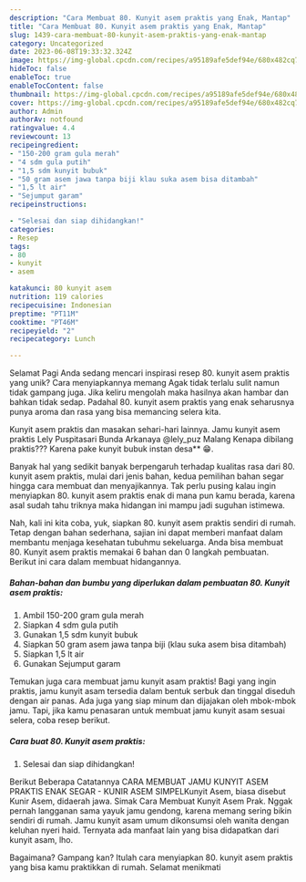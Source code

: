 ```yaml
---
description: "Cara Membuat 80. Kunyit asem praktis yang Enak, Mantap"
title: "Cara Membuat 80. Kunyit asem praktis yang Enak, Mantap"
slug: 1439-cara-membuat-80-kunyit-asem-praktis-yang-enak-mantap
category: Uncategorized
date: 2023-06-08T19:33:32.324Z
image: https://img-global.cpcdn.com/recipes/a95189afe5def94e/680x482cq70/80-kunyit-asem-praktis-foto-resep-utama.jpg
hideToc: false
enableToc: true
enableTocContent: false
thumbnail: https://img-global.cpcdn.com/recipes/a95189afe5def94e/680x482cq70/80-kunyit-asem-praktis-foto-resep-utama.jpg
cover: https://img-global.cpcdn.com/recipes/a95189afe5def94e/680x482cq70/80-kunyit-asem-praktis-foto-resep-utama.jpg
author: Admin
authorAv: notfound
ratingvalue: 4.4
reviewcount: 13
recipeingredient:
- "150-200 gram gula merah"
- "4 sdm gula putih"
- "1,5 sdm kunyit bubuk"
- "50 gram asem jawa tanpa biji klau suka asem bisa ditambah"
- "1,5 lt air"
- "Sejumput garam"
recipeinstructions:

- "Selesai dan siap dihidangkan!"
categories:
- Resep
tags:
- 80
- kunyit
- asem

katakunci: 80 kunyit asem 
nutrition: 119 calories
recipecuisine: Indonesian
preptime: "PT11M"
cooktime: "PT46M"
recipeyield: "2"
recipecategory: Lunch

---
```



Selamat Pagi Anda sedang mencari inspirasi resep 80. kunyit asem praktis yang unik? Cara menyiapkannya memang Agak tidak terlalu sulit namun tidak gampang juga. Jika keliru mengolah maka hasilnya akan hambar dan bahkan tidak sedap. Padahal 80. kunyit asem praktis yang enak seharusnya punya aroma dan rasa yang bisa memancing selera kita.


Kunyit asem praktis dan masakan sehari-hari lainnya. Jamu kunyit asem praktis Lely Puspitasari Bunda Arkanaya @lely_puz Malang Kenapa dibilang praktis??? Karena pake kunyit bubuk instan desa** 😁.

Banyak hal yang sedikit banyak berpengaruh terhadap kualitas rasa dari 80. kunyit asem praktis, mulai dari jenis bahan, kedua pemilihan bahan segar hingga cara membuat dan menyajikannya. Tak perlu pusing kalau ingin menyiapkan 80. kunyit asem praktis enak di mana pun kamu berada, karena asal sudah tahu triknya maka hidangan ini mampu jadi suguhan istimewa.


Nah, kali ini kita coba, yuk, siapkan 80. kunyit asem praktis sendiri di rumah. Tetap dengan bahan sederhana, sajian ini dapat memberi manfaat dalam membantu menjaga kesehatan tubuhmu sekeluarga. Anda bisa membuat 80. Kunyit asem praktis memakai 6 bahan dan 0 langkah pembuatan. Berikut ini cara dalam membuat hidangannya.

<!--inarticleads1-->

##### Bahan-bahan dan bumbu yang diperlukan dalam pembuatan 80. Kunyit asem praktis:

1. Ambil 150-200 gram gula merah
1. Siapkan 4 sdm gula putih
1. Gunakan 1,5 sdm kunyit bubuk
1. Siapkan 50 gram asem jawa tanpa biji (klau suka asem bisa ditambah)
1. Siapkan 1,5 lt air
1. Gunakan Sejumput garam


Temukan juga cara membuat jamu kunyit asam praktis! Bagi yang ingin praktis, jamu kunyit asam tersedia dalam bentuk serbuk dan tinggal diseduh dengan air panas. Ada juga yang siap minum dan dijajakan oleh mbok-mbok jamu. Tapi, jika kamu penasaran untuk membuat jamu kunyit asam sesuai selera, coba resep berikut. 

<!--inarticleads2-->

##### Cara buat 80. Kunyit asem praktis:


1. Selesai dan siap dihidangkan!

Berikut Beberapa Catatannya CARA MEMBUAT JAMU KUNYIT ASEM PRAKTIS ENAK SEGAR - KUNIR ASEM SIMPELKunyit Asem, biasa disebut Kunir Asem, didaerah jawa. Simak Cara Membuat Kunyit Asem Prak. Nggak pernah langganan sama yayuk jamu gendong, karena memang sering bikin sendiri di rumah. Jamu kunyit asam umum dikonsumsi oleh wanita dengan keluhan nyeri haid. Ternyata ada manfaat lain yang bisa didapatkan dari kunyit asam, lho. 

Bagaimana? Gampang kan? Itulah cara menyiapkan 80. kunyit asem praktis yang bisa kamu praktikkan di rumah. Selamat menikmati
